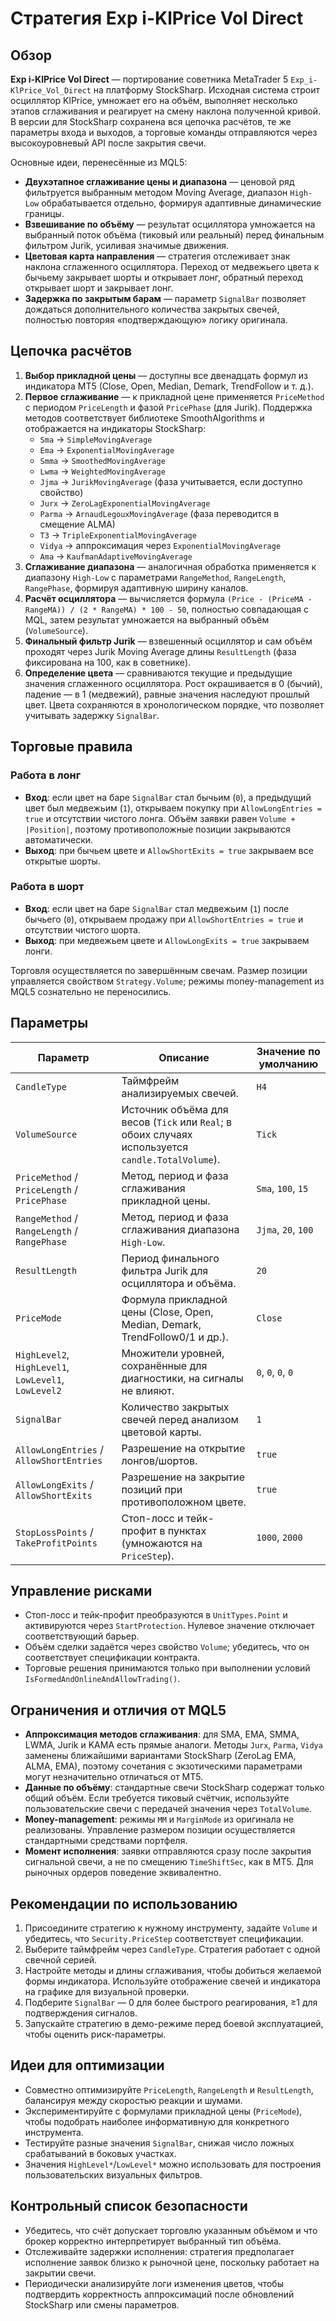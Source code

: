 # Стратегия Exp i-KlPrice Vol Direct

## Обзор
**Exp i-KlPrice Vol Direct** — портирование советника MetaTrader 5 `Exp_i-KlPrice_Vol_Direct` на платформу StockSharp. Исходная система строит осциллятор KlPrice, умножает его на объём, выполняет несколько этапов сглаживания и реагирует на смену наклона полученной кривой. В версии для StockSharp сохранена вся цепочка расчётов, те же параметры входа и выходов, а торговые команды отправляются через высокоуровневый API после закрытия свечи.

Основные идеи, перенесённые из MQL5:
- **Двухэтапное сглаживание цены и диапазона** — ценовой ряд фильтруется выбранным методом Moving Average, диапазон `High-Low` обрабатывается отдельно, формируя адаптивные динамические границы.
- **Взвешивание по объёму** — результат осциллятора умножается на выбранный поток объёма (тиковый или реальный) перед финальным фильтром Jurik, усиливая значимые движения.
- **Цветовая карта направления** — стратегия отслеживает знак наклона сглаженного осциллятора. Переход от медвежьего цвета к бычьему закрывает шорты и открывает лонг, обратный переход открывает шорт и закрывает лонг.
- **Задержка по закрытым барам** — параметр `SignalBar` позволяет дождаться дополнительного количества закрытых свечей, полностью повторяя «подтверждающую» логику оригинала.

## Цепочка расчётов
1. **Выбор прикладной цены** — доступны все двенадцать формул из индикатора MT5 (Close, Open, Median, Demark, TrendFollow и т. д.).
2. **Первое сглаживание** — к прикладной цене применяется `PriceMethod` с периодом `PriceLength` и фазой `PricePhase` (для Jurik). Поддержка методов соответствует библиотеке SmoothAlgorithms и отображается на индикаторы StockSharp:
   - `Sma` → `SimpleMovingAverage`
   - `Ema` → `ExponentialMovingAverage`
   - `Smma` → `SmoothedMovingAverage`
   - `Lwma` → `WeightedMovingAverage`
   - `Jjma` → `JurikMovingAverage` (фаза учитывается, если доступно свойство)
   - `Jurx` → `ZeroLagExponentialMovingAverage`
   - `Parma` → `ArnaudLegouxMovingAverage` (фаза переводится в смещение ALMA)
   - `T3` → `TripleExponentialMovingAverage`
   - `Vidya` → аппроксимация через `ExponentialMovingAverage`
   - `Ama` → `KaufmanAdaptiveMovingAverage`
3. **Сглаживание диапазона** — аналогичная обработка применяется к диапазону `High-Low` с параметрами `RangeMethod`, `RangeLength`, `RangePhase`, формируя адаптивную ширину каналов.
4. **Расчёт осциллятора** — вычисляется формула `(Price - (PriceMA - RangeMA)) / (2 * RangeMA) * 100 - 50`, полностью совпадающая с MQL, затем результат умножается на выбранный объём (`VolumeSource`).
5. **Финальный фильтр Jurik** — взвешенный осциллятор и сам объём проходят через Jurik Moving Average длины `ResultLength` (фаза фиксирована на 100, как в советнике).
6. **Определение цвета** — сравниваются текущие и предыдущие значения сглаженного осциллятора. Рост окрашивается в 0 (бычий), падение — в 1 (медвежий), равные значения наследуют прошлый цвет. Цвета сохраняются в хронологическом порядке, что позволяет учитывать задержку `SignalBar`.

## Торговые правила
### Работа в лонг
- **Вход**: если цвет на баре `SignalBar` стал бычьим (`0`), а предыдущий цвет был медвежьим (`1`), открываем покупку при `AllowLongEntries = true` и отсутствии чистого лонга. Объём заявки равен `Volume + |Position|`, поэтому противоположные позиции закрываются автоматически.
- **Выход**: при бычьем цвете и `AllowShortExits = true` закрываем все открытые шорты.

### Работа в шорт
- **Вход**: если цвет на баре `SignalBar` стал медвежьим (`1`) после бычьего (`0`), открываем продажу при `AllowShortEntries = true` и отсутствии чистого шорта.
- **Выход**: при медвежьем цвете и `AllowLongExits = true` закрываем лонги.

Торговля осуществляется по завершённым свечам. Размер позиции управляется свойством `Strategy.Volume`; режимы money-management из MQL5 сознательно не переносились.

## Параметры
| Параметр | Описание | Значение по умолчанию |
|----------|----------|-----------------------|
| `CandleType` | Таймфрейм анализируемых свечей. | `H4` |
| `VolumeSource` | Источник объёма для весов (`Tick` или `Real`; в обоих случаях используется `candle.TotalVolume`). | `Tick` |
| `PriceMethod` / `PriceLength` / `PricePhase` | Метод, период и фаза сглаживания прикладной цены. | `Sma`, `100`, `15` |
| `RangeMethod` / `RangeLength` / `RangePhase` | Метод, период и фаза сглаживания диапазона `High-Low`. | `Jjma`, `20`, `100` |
| `ResultLength` | Период финального фильтра Jurik для осциллятора и объёма. | `20` |
| `PriceMode` | Формула прикладной цены (Close, Open, Median, Demark, TrendFollow0/1 и др.). | `Close` |
| `HighLevel2`, `HighLevel1`, `LowLevel1`, `LowLevel2` | Множители уровней, сохранённые для диагностики, на сигналы не влияют. | `0`, `0`, `0`, `0` |
| `SignalBar` | Количество закрытых свечей перед анализом цветовой карты. | `1` |
| `AllowLongEntries` / `AllowShortEntries` | Разрешение на открытие лонгов/шортов. | `true` |
| `AllowLongExits` / `AllowShortExits` | Разрешение на закрытие позиций при противоположном цвете. | `true` |
| `StopLossPoints` / `TakeProfitPoints` | Стоп-лосс и тейк-профит в пунктах (умножаются на `PriceStep`). | `1000`, `2000` |

## Управление рисками
- Стоп-лосс и тейк-профит преобразуются в `UnitTypes.Point` и активируются через `StartProtection`. Нулевое значение отключает соответствующий барьер.
- Объём сделки задаётся через свойство `Volume`; убедитесь, что он соответствует спецификации контракта.
- Торговые решения принимаются только при выполнении условий `IsFormedAndOnlineAndAllowTrading()`.

## Ограничения и отличия от MQL5
- **Аппроксимация методов сглаживания**: для SMA, EMA, SMMA, LWMA, Jurik и KAMA есть прямые аналоги. Методы `Jurx`, `Parma`, `Vidya` заменены ближайшими вариантами StockSharp (ZeroLag EMA, ALMA, EMA), поэтому сочетания с экзотическими параметрами могут незначительно отличаться от MT5.
- **Данные по объёму**: стандартные свечи StockSharp содержат только общий объём. Если требуется тиковый счётчик, используйте пользовательские свечи с передачей значения через `TotalVolume`.
- **Money-management**: режимы `MM` и `MarginMode` из оригинала не реализованы. Управление размером позиции осуществляется стандартными средствами портфеля.
- **Момент исполнения**: заявки отправляются сразу после закрытия сигнальной свечи, а не по смещению `TimeShiftSec`, как в MT5. Для рыночных ордеров поведение эквивалентно.

## Рекомендации по использованию
1. Присоедините стратегию к нужному инструменту, задайте `Volume` и убедитесь, что `Security.PriceStep` соответствует спецификации.
2. Выберите таймфрейм через `CandleType`. Стратегия работает с одной свечной серией.
3. Настройте методы и длины сглаживания, чтобы добиться желаемой формы индикатора. Используйте отображение свечей и индикатора на графике для визуальной проверки.
4. Подберите `SignalBar` — 0 для более быстрого реагирования, ≥1 для подтверждения сигналов.
5. Запускайте стратегию в демо-режиме перед боевой эксплуатацией, чтобы оценить риск-параметры.

## Идеи для оптимизации
- Совместно оптимизируйте `PriceLength`, `RangeLength` и `ResultLength`, балансируя между скоростью реакции и шумами.
- Экспериментируйте с формулами прикладной цены (`PriceMode`), чтобы подобрать наиболее информативную для конкретного инструмента.
- Тестируйте разные значения `SignalBar`, снижая число ложных срабатываний в боковых участках.
- Значения `HighLevel*`/`LowLevel*` можно использовать для построения пользовательских визуальных фильтров.

## Контрольный список безопасности
- Убедитесь, что счёт допускает торговлю указанным объёмом и что брокер корректно интерпретирует выбранный тип объёма.
- Отслеживайте задержки исполнения: стратегия предполагает исполнение заявок близко к рыночной цене, поскольку работает на закрытии свечи.
- Периодически анализируйте логи изменения цветов, чтобы подтвердить корректность аппроксимаций после обновлений StockSharp или смены параметров.
